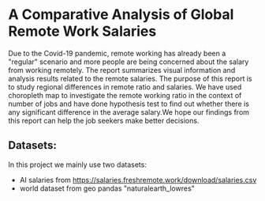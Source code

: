 # A Comparative Analysis of Global Remote Work Salaries


Due to the Covid-19 pandemic, remote working has already been a "regular"  scenario and more people are being concerned about the salary from working remotely. The report summarizes visual information and analysis results related to the remote salaries. The purpose of this report is to  study regional differences in remote ratio and salaries. We have used choropleth map to investigate the remote working ratio in the context of number of jobs and have done hypothesis test to find out whether there is any significant difference in the average salary.We hope our findings from this report can help the job seekers make better decisions.

## Datasets:
In this project we mainly use two datasets:
- AI salaries from https://salaries.freshremote.work/download/salaries.csv
- world dataset from geo pandas "naturalearth_lowres"





